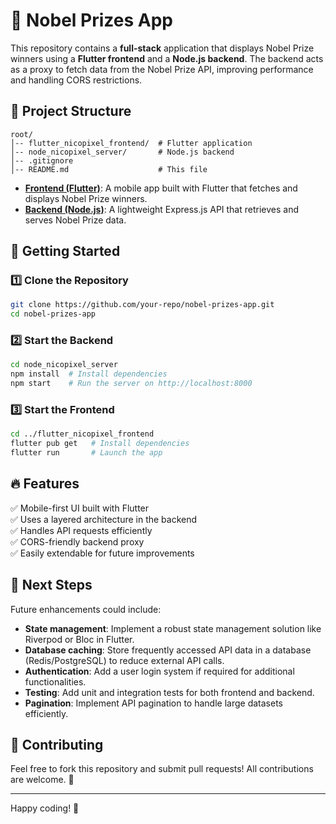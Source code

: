 # 📌 Nobel Prizes App

This repository contains a **full-stack** application that displays Nobel Prize winners using a **Flutter frontend** and a **Node.js backend**. The backend acts as a proxy to fetch data from the Nobel Prize API, improving performance and handling CORS restrictions.

## 📁 Project Structure

```
root/
│-- flutter_nicopixel_frontend/  # Flutter application
│-- node_nicopixel_server/       # Node.js backend
│-- .gitignore
│-- README.md                    # This file
```

- **[Frontend (Flutter)](./flutter_nicopixel_frontend/README.md)**: A mobile app built with Flutter that fetches and displays Nobel Prize winners.
- **[Backend (Node.js)](./node_nicopixel_server/README.md)**: A lightweight Express.js API that retrieves and serves Nobel Prize data.

## 🚀 Getting Started

### 1️⃣ Clone the Repository
```sh
git clone https://github.com/your-repo/nobel-prizes-app.git
cd nobel-prizes-app
```

### 2️⃣ Start the Backend
```sh
cd node_nicopixel_server
npm install  # Install dependencies
npm start    # Run the server on http://localhost:8000
```

### 3️⃣ Start the Frontend
```sh
cd ../flutter_nicopixel_frontend
flutter pub get   # Install dependencies
flutter run       # Launch the app
```

## 🔥 Features
✅ Mobile-first UI built with Flutter  
✅ Uses a layered architecture in the backend  
✅ Handles API requests efficiently  
✅ CORS-friendly backend proxy  
✅ Easily extendable for future improvements  

## 📌 Next Steps
Future enhancements could include:
- **State management**: Implement a robust state management solution like Riverpod or Bloc in Flutter.
- **Database caching**: Store frequently accessed API data in a database (Redis/PostgreSQL) to reduce external API calls.
- **Authentication**: Add a user login system if required for additional functionalities.
- **Testing**: Add unit and integration tests for both frontend and backend.
- **Pagination**: Implement API pagination to handle large datasets efficiently.

## 🤝 Contributing
Feel free to fork this repository and submit pull requests! All contributions are welcome. 🎉

---

Happy coding! 🚀